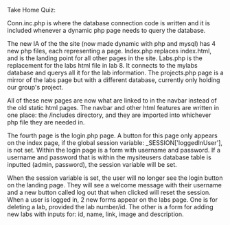 Take Home Quiz:

Conn.inc.php is where the database connection code is written and it is included whenever a dynamic php page needs to query the database.

The new IA of the the site (now made dynamic with php and mysql) has 4 new php files, each representing a page. Index.php replaces index.html, and is the landing point for all other pages in the site. Labs.php is the replacement for the labs html file in lab 8. It connects to the mylabs database and querys all it for the lab information. The projects.php page is a mirror of the labs page but with a different database, currently only holding our group's project.

All of these new pages are now what are linked to in the navbar instead of the old static html pages. The navbar and other html features are written in one place: the /includes directory, and they are imported into whichever php file they are needed in.

The fourth page is the login.php page. A button for this page only appears on the index page, if the global session variable: \_SESSION['loggedInUser'], is not set. Within the login page is a form with username and password. If a username and password that is within the mysiteusers database table is inputted (admin, password), the session variable will be set.

When the session variable is set, the user will no longer see the login button on the landing page. They will see a welcome message with their username and a new button called log out that when clicked will reset the session. When a user is logged in, 2 new forms appear on the labs page.
One is for deleting a lab, provided the lab number/id. The other is a form for adding new labs with inputs for: id, name, link, image and description.
